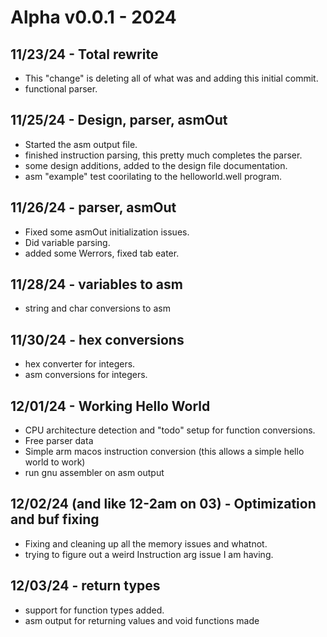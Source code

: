# Alpha v0.0.1 - 2024

## 11/23/24 - Total rewrite

* This "change" is deleting all of what was and adding this initial commit.
* functional parser.

## 11/25/24 - Design, parser, asmOut

* Started the asm output file.
* finished instruction parsing, this pretty much completes the parser.
* some design additions, added to the design file documentation.
* asm "example" test coorilating to the helloworld.well program.

## 11/26/24 - parser, asmOut

* Fixed some asmOut initialization issues.
* Did variable parsing.
* added some Werrors, fixed tab eater.

## 11/28/24 - variables to asm

* string and char conversions to asm

## 11/30/24 - hex conversions

* hex converter for integers.
* asm conversions for integers.

## 12/01/24 - Working Hello World 

* CPU architecture detection and "todo" setup for function conversions.
* Free parser data
* Simple arm macos instruction conversion (this allows a simple hello world to work)
* run gnu assembler on asm output

## 12/02/24 (and like 12-2am on 03) - Optimization and buf fixing

* Fixing and cleaning up all the memory issues and whatnot.
* trying to figure out a weird Instruction arg issue I am having.

## 12/03/24 - return types

* support for function types added.
* asm output for returning values and void functions made
